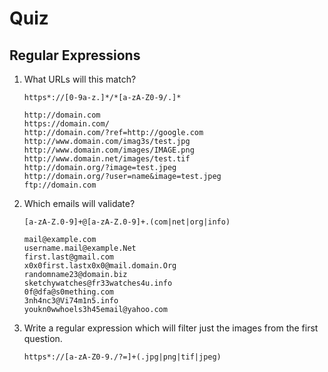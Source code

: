 # Quiz

## Regular Expressions

1. What URLs will this match?

	`https*://[0-9a-z.]*/*[a-zA-Z0-9/.]*`

	```
	http://domain.com
	https://domain.com/
	http://domain.com/?ref=http://google.com
	http://www.domain.com/imag3s/test.jpg
	http://www.domain.com/images/IMAGE.png
	http://www.domain.net/images/test.tif
	http://domain.org/?image=test.jpeg
	http://domain.org/?user=name&image=test.jpeg
	ftp://domain.com
	```

1. Which emails will validate?

	`[a-zA-Z.0-9]+@[a-zA-Z.0-9]+.(com|net|org|info)`

	```
	mail@example.com
	username.mail@example.Net
	first.last@gmail.com
	x0x0first.lastx0x0@mail.domain.Org
	randomname23@domain.biz
	sketchywatches@fr33watches4u.info
	0f@dfa@s0mething.com
	3nh4nc3@Vi74m1n5.info
	youkn0wwhoels3h45email@yahoo.com
	```

1. Write a regular expression which will filter just the images from the first question.

	`https*://[a-zA-Z0-9./?=]+(.jpg|png|tif|jpeg)`